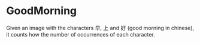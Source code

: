 # GoodMorning
Given an image with the characters 早, 上 and 好 (good morning in chinese), it counts how the number of occurrences of each character.
